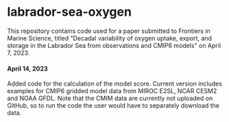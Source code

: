 # labrador-sea-oxygen

This repository contains code used for a paper submitted to Frontiers in Marine Science, titled "Decadal variability of oxygen uptake, export, and storage in the Labrador Sea from observations and CMIP6 models" on April 7, 2023.

#### April 14, 2023
Added code for the calculation of the model score. Current version includes examples for CMIP6 gridded model data from MIROC E2SL, NCAR CESM2 and NOAA GFDL. Note that the CMIM data are currently not uploaded on GitHub, so to run the code the user would have to separately download the data.
